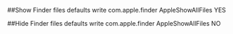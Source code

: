 ##Show Finder files
defaults write com.apple.finder AppleShowAllFiles YES

##Hide Finder files
defaults write com.apple.finder AppleShowAllFiles NO